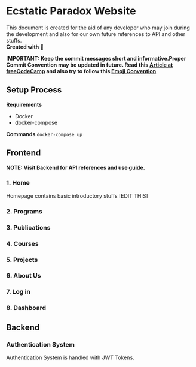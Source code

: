 # Ecstatic Paradox Website

This document is created for the aid of any developer who may join during the development and also for our own future references to API and other stuffs.
<br> **Created with :sparkling_heart:**

**IMPORTANT: Keep the commit messages short and informative.Proper Commit Convention may be updated in future. Read this [Article at freeCodeCamp](https://www.freecodecamp.org/news/writing-good-commit-messages-a-practical-guide/) and also try to follow this [Emoji Convention](https://gist.github.com/parmentf/035de27d6ed1dce0b36a)**

## Setup Process

**Requirements**
  - Docker
  - docker-compose
  
**Commands**
`docker-compose up`

## Frontend

**NOTE: Visit Backend for API references and use guide.**

### 1. Home
Homepage contains basic introductory stuffs [EDIT THIS]

### 2. Programs

### 3. Publications

### 4. Courses

### 5. Projects

### 6. About Us

### 7. Log in 

### 8. Dashboard

## Backend
### Authentication System
Authentication System is handled with JWT Tokens.


